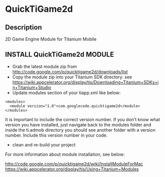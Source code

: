 # QuickTiGame2d

## Description

2D Game Engine Module for Titanium Mobile

## INSTALL QuickTiGame2d MODULE

* Grab the latest module zip from http://code.google.com/p/quicktigame2d/downloads/list
* Copy the module zip into your Titanium SDK directory: see https://wiki.appcelerator.org/display/tis/Downloading+Titanium+SDKs+in+Titanium+Studio
* Update modules section of your tiapp.xml like below:

```
<modules>
  <module version="1.0">com.googlecode.quicktigame2d</module>
</modules>
```

It is important to include the correct version number. If you don't know what version you have installed, just navigate back to the modules folder and inside the ti.admob directory you should see another folder with a version number. Include this version number in your code.

* clean and re-build your project

For more information about module installation, see below:

http://code.google.com/p/quicktigame2d/wiki/InstallModuleForMac
https://wiki.appcelerator.org/display/tis/Using+Titanium+Modules
